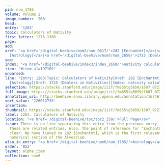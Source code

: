 ```yaml
---
pid: num_1786
volume: Volume 2
image_number: '260'
head:
entry: '1283'
topic: Calculators of Nativity
first_letter: 1276-1300
page:
add:
xref: "<a href='/digital-beehive/num2/num_0317/'>282 [Enchantmt]</a>|<a href='/digital-beehive/num6/num_1996/'>1392
  [Astrology]</a>|<a href='/digital-beehive/num7/num_2650/'>1725 [Dealers in Nativities]</a>"
see:
index: "<a href='/digital-beehive/index3/index_2650/'>nativity calculators of</a>"
item: "#item-a1a197169"
unparsed:
line: 'Entry: 1283|Topic: Calculators of Nativity|Xref: 282 [Enchantmt]|Xref: 1392
  [Astrology]|Xref: 1725 [Dealers in Nativities]|Index: nativity calculators of|#item-a1a197169'
selection: https://stacks.stanford.edu/image/iiif/fm855tg5659/1607_0727/784,2733,2872,600/full/0/default.jpg
full_image: https://stacks.stanford.edu/image/iiif/fm855tg5659/1607_0727/full/full/0/default.jpg
annotation_uri: http://beehive-anno.library.upenn.edu/annotation/1674674880378
sort_value: '226012733'
insertion:
thumbnail: https://stacks.stanford.edu/image/iiif/fm855tg5659/1607_0727/784,2733,600,180/250,/0/default.jpg
label: 1283. Calculators of Nativity
location: "<a href='/digital-beehive/toc/toc2_250/'>Full Page</a>"
issue: There is no line separating this entry from the previous entry, 1283 [Astrology].
  These are related entries. Also, the point of reference for "Enchantment" is not
  clear. We have linked to 282 [Enchantmt], which is the first relevant entry in the
  numerical section of the Alvearium.
also_in_entry: "<a href='/digital-beehive/num6/num_1785/'>Astrology</a>"
order: '052'
layout: alpha_item
collection: num6
---
```

